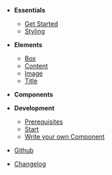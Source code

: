 - **Essentials**

  - [Get Started](docs/essentials/get-started.md)
  - [Styling](docs/essentials/styling.md)

- **Elements**

  - [Box](docs/elements/box.md)
  - [Content](docs/elements/content.md)
  - [Image](docs/elements/image.md)
  - [Title](docs/elements/title.md)

- **Components**

  <!-- - [Button](components/bal-button/readme.md)
  - [Spinner](components/bal-spinner/readme.md)
  - [Toast](components/bal-toast/readme.md) -->

- **Development**

  - [Prerequisites](docs/development/prerequisites.md)
  - [Start](docs/development/start.md)
  - [Write your own Component](docs/development/write-your-own-component.md)

- [Github](https://github.com/hirsch88/bal-ui-library)
- [Changelog](https://github.com/hirsch88/bal-ui-library/releases)
